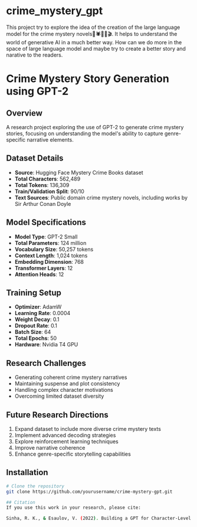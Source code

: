 # crime_mystery_gpt
This project try to explore the idea of the creation of the large language model for the crime mystery novels🧟🕷🔪👻🎬. It helps to understand the world of generative AI in a much better way. How can we do more in the space of large language model and maybe try to create a better story and narative to the readers.


# Crime Mystery Story Generation using GPT-2

## Overview
A research project exploring the use of GPT-2 to generate crime mystery stories, focusing on understanding the model's ability to capture genre-specific narrative elements.

## Dataset Details
- **Source**: Hugging Face Mystery Crime Books dataset
- **Total Characters**: 562,489
- **Total Tokens**: 136,309
- **Train/Validation Split**: 90/10
- **Text Sources**: Public domain crime mystery novels, including works by Sir Arthur Conan Doyle

## Model Specifications
- **Model Type**: GPT-2 Small
- **Total Parameters**: 124 million
- **Vocabulary Size**: 50,257 tokens
- **Context Length**: 1,024 tokens
- **Embedding Dimension**: 768
- **Transformer Layers**: 12
- **Attention Heads**: 12

## Training Setup
- **Optimizer**: AdamW
- **Learning Rate**: 0.0004
- **Weight Decay**: 0.1
- **Dropout Rate**: 0.1
- **Batch Size**: 64
- **Total Epochs**: 50
- **Hardware**: Nvidia T4 GPU

## Research Challenges
- Generating coherent crime mystery narratives
- Maintaining suspense and plot consistency
- Handling complex character motivations
- Overcoming limited dataset diversity


## Future Research Directions
1. Expand dataset to include more diverse crime mystery texts
2. Implement advanced decoding strategies
3. Explore reinforcement learning techniques
4. Improve narrative coherence
5. Enhance genre-specific storytelling capabilities


## Installation
```bash
# Clone the repository
git clone https://github.com/yourusername/crime-mystery-gpt.git

## Citation
If you use this work in your research, please cite:

Sinha, R. K., & Esaulov, V. (2022). Building a GPT for Character-Level Language Modeling.
